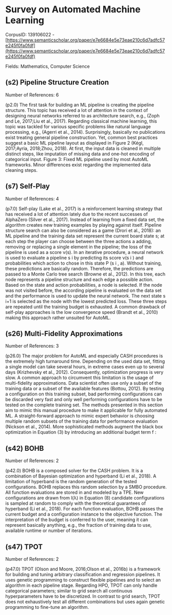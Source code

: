 # Survey on Automated Machine Learning

CorpusID: 139106022 - [https://www.semanticscholar.org/paper/e7e6684e5e73eae210c6d7adfc57e245f0fa0fdf](https://www.semanticscholar.org/paper/e7e6684e5e73eae210c6d7adfc57e245f0fa0fdf)

Fields: Mathematics, Computer Science

## (s2) Pipeline Structure Creation
Number of References: 6

(p2.0) The first task for building an ML pipeline is creating the pipeline structure. This topic has received a lot of attention in the context of designing neural networks referred to as architecture search, e.g., (Zoph and Le, 2017;Liu et al., 2017). Regarding classical machine learning, this topic was tackled for various specific problems like natural language processing, e.g., (Agerri et al., 2014). Surprisingly, basically no publications exist treating general pipeline construction. Yet, common best practices suggest a basic ML pipeline layout as displayed in Figure 2 (Kégl, 2017;Ayria, 2018;Zhou, 2018). At first, the input data is cleaned in multiple distinct steps, like imputation of missing data and one-hot encoding of categorical input.  Figure 3: Fixed ML pipeline used by most AutoML frameworks. Minor differences exist regarding the implemented data cleaning steps.
## (s7) Self-Play
Number of References: 4

(p7.0) Self-play (Lake et al., 2017) is a reinforcement learning strategy that has received a lot of attention lately due to the recent successes of AlphaZero (Silver et al., 2017). Instead of learning from a fixed data set, the algorithm creates new training examples by playing against itself. Pipeline structure search can also be considered as a game (Drori et al., 2018): an ML pipeline and the training data set represent the current board state s; at each step the player can choose between the three actions a adding, removing or replacing a single element in the pipeline; the loss of the pipeline is used as a score ν(s). In an iterative procedure, a neural network is used to evaluate a pipeline s i by predicting its score ν(s i ) and probabilities which action to chose in this state P (s i , a). Without training, these predictions are basically random. Therefore, the predictions are passed to a Monte Carlo tree search (Browne et al., 2012). In this tree, each node represents a pipeline structure and each edge a possible action. Based on the state and action probabilities, a node is selected. If the node was not visited before, the according pipeline is evaluated on the data set and the performance is used to update the neural network. The next state s i+1 is selected as the node with the lowest predicted loss. These three steps are repeated until the training budget is exhausted. A common drawback of self-play approaches is the low convergence speed (Brandt et al., 2010) making this approach rather unsuited for AutoML.
## (s26) Multi-Fidelity Approximations
Number of References: 3

(p26.0) The major problem for AutoML and especially CASH procedures is the extremely high turnaround time. Depending on the used data set, fitting a single model can take several hours, in extreme cases even up to several days (Krizhevsky et al., 2012). Consequently, optimization progress is very slow. A common approach to circumvent this limitation is the usage of multi-fidelity approximations. Data scientist often use only a subset of the training data or a subset of the available features (Bottou, 2012). By testing a configuration on this training subset, bad performing configurations can be discarded very fast and only well performing configurations have to be tested on the complete training set. The methods presented in this section aim to mimic this manual procedure to make it applicable for fully automated ML. A straight-forward approach to mimic expert behavior is choosing multiple random subsets of the training data for performance evaluation (Nickson et al., 2014). More sophisticated methods augment the black box optimization in Equation (3) by introducing an additional budget term f :
## (s42) BOHB
Number of References: 2

(p42.0) BOHB  is a composed solver for the CASH problem. It is a combination of Bayesian optimization and hyperband (Li et al., 2018). A limitation of hyperband is the random generation of the tested configurations. BOHB replaces this random selection by a SMBO procedure. All function evaluations are stored in and modeled by a TPE. New configurations are drawn from l(λ) in Equation (8)   candidate configurations is sampled at random to comply with the theoretical guarantees of hyperband (Li et al., 2018). For each function evaluation, BOHB passes the current budget and a configuration instance to the objective function. The interpretation of the budget is conferred to the user, meaning it can represent basically anything, e.g., the fraction of training data to use, available runtime or number of iterations.
## (s47) TPOT
Number of References: 2

(p47.0) TPOT (Olson and Moore, 2016;Olson et al., 2016b) is a framework for building and tuning arbitrary classification and regression pipelines. It uses genetic programming to construct flexible pipelines and to select an algorithm in each pipeline stage. Regarding HPO, TPOT can only handle categorical parameters; similar to grid search all continuous hyperparameters have to be discretized. In contrast to grid search, TPOT does not exhaustively test all different combinations but uses again genetic programming to fine-tune an algorithm.
